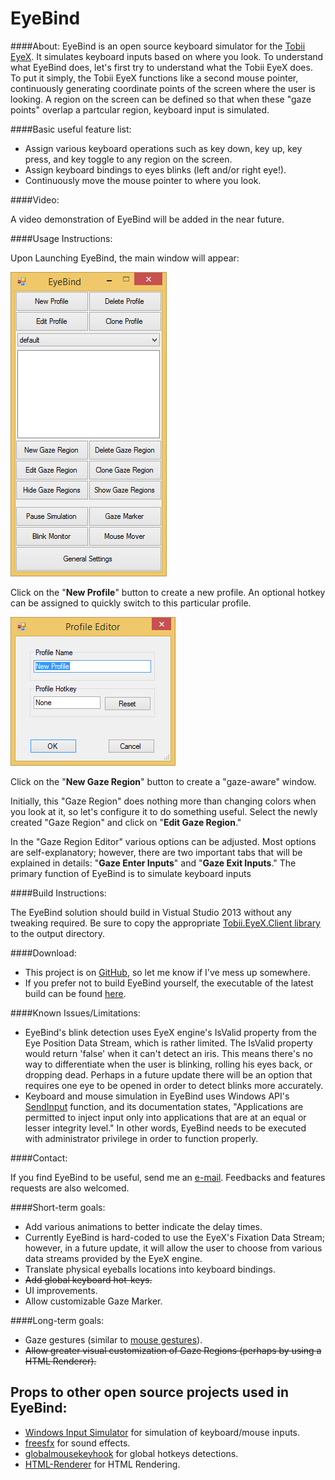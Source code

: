 # EyeBind 

####About:
EyeBind is an open source keyboard simulator for the [Tobii EyeX](http://www.tobii.com/en/eye-experience/eyex/). It simulates keyboard inputs based on where you look. To understand what EyeBind does, let's first try to understand what the Tobii EyeX does. To put it simply, the Tobii EyeX functions like a second mouse pointer, continuously generating coordinate points of the screen where the user is looking. A region on the screen can be defined so that when these "gaze points" overlap a partcular region, keyboard input is simulated. 

####Basic useful feature list:

* Assign various keyboard operations such as key down, key up, key press, and key toggle to any region on the screen.
* Assign keyboard bindings to eyes blinks (left and/or right eye!).
* Continuously move the mouse pointer to where you look.

####Video:

A video demonstration of EyeBind will be added in the near future.

####Usage Instructions:

Upon Launching EyeBind, the main window will appear:

![Image of EyeBind Main UI](https://raw.githubusercontent.com/tqphan/EyeBind/master/screenshots/EyeBindMainWindow.png)

Click on the "**New Profile**" button to create a new profile. An optional hotkey can be assigned to quickly switch to this particular profile.

![Image of EyeBind Main UI](https://raw.githubusercontent.com/tqphan/EyeBind/master/screenshots/EyeBindProfileEditor.png)

Click on the "**New Gaze Region**" button to create a "gaze-aware" window. 


Initially, this "Gaze Region" does nothing more than changing colors when you look at it, so let's configure it to do something useful. Select the newly created "Gaze Region" and click on "**Edit Gaze Region**."

In the "Gaze Region Editor" various options can be adjusted. Most options are self-explanatory; however, there are two important tabs that will be explained in details: "**Gaze Enter Inputs**" and "**Gaze Exit Inputs**." The primary function of EyeBind is to simulate keyboard inputs 

####Build Instructions:

The EyeBind solution should build in Vistual Studio 2013 without any tweaking required. Be sure to copy the appropriate [Tobii.EyeX.Client library](http://developer.tobii.com/downloads/) to the output directory.

####Download:

* This project is on [GitHub](https://github.com/tqphan/EyeBind), so let me know if I've mess up somewhere. 
* If you prefer not to build EyeBind yourself, the executable of the latest build can be found [here](https://github.com/tqphan/EyeBind/releases).

####Known Issues/Limitations:

* EyeBind's blink detection uses EyeX engine's IsValid property from the Eye Position Data Stream, which is rather limited. The IsValid property would return 'false' when it can't detect an iris. This means there's no way to differentiate when the user is blinking, rolling his eyes back, or dropping dead. Perhaps in a future update there will be an option that requires one eye to be opened in order to detect blinks more accurately.
* Keyboard and mouse simulation in EyeBind uses Windows API's [SendInput](https://msdn.microsoft.com/en-us/library/windows/desktop/ms646310%28v=vs.85%29.aspx) function, and its documentation states, "Applications are permitted to inject input only into applications that are at an equal or lesser integrity level." In other words, EyeBind needs to be executed with administrator privilege in order to function properly.

####Contact:

If you find EyeBind to be useful, send me an [e-mail](quoc@hush.ai). Feedbacks and features requests are also welcomed.

####Short-term goals:

* Add various animations to better indicate the delay times.
* Currently EyeBind is hard-coded to use the EyeX's Fixation Data Stream; however, in a future update, it will allow the user to choose from various data streams provided by the EyeX engine. 
* Translate physical eyeballs locations into keyboard bindings.
* ~~Add global keyboard hot-keys.~~
* UI improvements.
* Allow customizable Gaze Marker.

####Long-term goals:

* Gaze gestures (similar to [mouse gestures](http://en.wikipedia.org/wiki/Pointing_device_gesture)).
* ~~Allow greater visual customization of Gaze Regions (perhaps by using a HTML Renderer).~~

## Props to other open source projects used in EyeBind:

* [Windows Input Simulator](https://inputsimulator.codeplex.com/) for simulation of keyboard/mouse inputs.
* [freesfx](http://www.freesfx.co.uk) for sound effects.
* [globalmousekeyhook](https://github.com/gmamaladze/globalmousekeyhook) for global hotkeys detections.
* [HTML-Renderer](https://github.com/ArthurHub/HTML-Renderer) for HTML Rendering.



